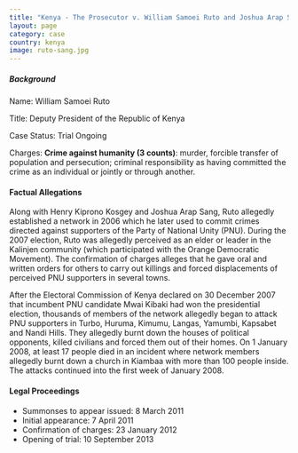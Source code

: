 ```yaml
---
title: "Kenya - The Prosecutor v. William Samoei Ruto and Joshua Arap Sang"
layout: page
category: case
country: kenya
image: ruto-sang.jpg
---
```

##### Background

Name: William Samoei Ruto

Title: Deputy President of the Republic of Kenya

Case Status: Trial Ongoing

Charges: **Crime against humanity (3 counts)**: murder, forcible transfer of population and persecution; criminal responsibility as having committed the crime as an individual or jointly or through another.


#### Factual Allegations

Along with Henry Kiprono Kosgey and Joshua Arap Sang, Ruto allegedly established a network in 2006 which he later used to commit crimes directed against supporters of the Party of National Unity (PNU). During the 2007 election, Ruto was allegedly perceived as an elder or leader in the Kalinjen community (which participated with the Orange Democratic Movement). The confirmation of charges alleges that he gave oral and written orders for others to carry out killings and forced displacements of perceived PNU supporters in several towns.

After the Electoral Commission of Kenya declared on 30 December 2007 that incumbent PNU candidate Mwai Kibaki had won the presidential election, thousands of members of the network allegedly began to attack PNU supporters in Turbo, Huruma, Kimumu, Langas, Yamumbi, Kapsabet and Nandi Hills. They allegedly burnt down the houses of political opponents, killed civilians and forced them out of their homes. On 1 January 2008, at least 17 people died in an incident where network members allegedly burnt down a church in Kiambaa with more than 100 people inside. The attacks continued into the first week of January 2008.

#### Legal Proceedings

- Summonses to appear issued: 8 March 2011
- Initial appearance: 7 April 2011
- Confirmation of charges: 23 January 2012
- Opening of trial: 10 September 2013